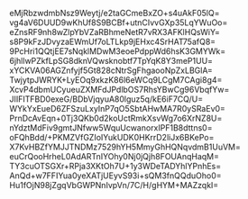 eMjRbzwdmbNsz9Weytj/e2taGCmeBxZO+s4uAkF05lQ=
vg4aV6DUUD9wKhUf8S9BCBf+utnCIvvGXp35LqYWuOo=
eZnsRF9nh8wZlpYbVZaRBhmeNetR7vRX3AFKlHQsWiY=
s8P9kFzJDvyzaEWmUf7oLTLkp9jEHxc4SrHAT75afQ8=
9PcHri1QQtjEE7sNqklMDwM3eoePdppWd6hsK3GMYWk=
6jhllwPZkfLpSG8dknVQwsknobtf7TpYqK8Y3meP1UU=
xYCKVA06AGZnfyjf5Gt828cNtrSgFhgaooNpZxLBGlA=
TwjytpJWRYK+LyEOq9xkzK86l6eWCq9LCgM7CAgi8g4=
XcvP4dbmUCyueuZXMFdJPdlbOS7RhsYBwCg96VbqfYw=
JIIFITFBD0exeG/BDbVjqyuA80lguz5q/kE6iF7CQ/U=
WYkYxEueD6ZFSzuLxyInP7qO5SbtAHwMA7R0ySRaEv0=
PrnDcAvEqn+0Tj3QKb0d2koUctRmkXsvWg7o6XrNZ8U=
nYdztMdFiv9gmtJNfww5WquUcwanorxIPF1B8dttns0=
oFQhBdd/+PKMZVfGZIoIYukUDK0HKrrD2liJx6BKePo=
X7KvHBZfYMJJTNDMz7529hYH5MmyGhHQNqvdmB1UuVM=
euCrQooHrheL0AdARTnIYOhy0Nj0jQjh8FOUAnqHaqM=
TY3cuOTSGXr+RPja3XKtOh7U+1y3WDeTADYhlYPnhEs=
AnQd+w7FFIYua0yeXATjUEyvS93i+sQM3fnQQduOho0=
Hu1fOjN98jZgqVbGWPNnIvpVn/7C/H/gHYM+MAZzqkI=
